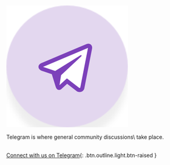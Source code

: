 ![Telegram](/assets/community/telegram.svg)

Telegram is where general community discussions\\
take place.
<br><br>

[Connect with us on Telegram](https://t.me/eosdacio){: .btn.outline.light.btn-raised }